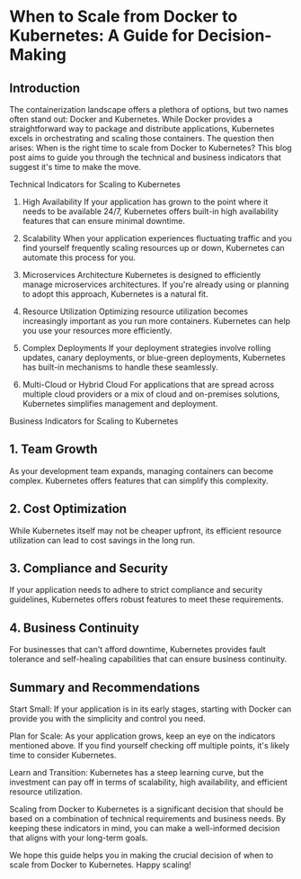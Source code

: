 # When to Scale from Docker to Kubernetes: A Guide for Decision-Making

## Introduction

The containerization landscape offers a plethora of options, but two names often stand out: Docker and Kubernetes. While Docker provides a straightforward way to package and distribute applications, Kubernetes excels in orchestrating and scaling those containers. The question then arises: When is the right time to scale from Docker to Kubernetes? This blog post aims to guide you through the technical and business indicators that suggest it's time to make the move.

Technical Indicators for Scaling to Kubernetes

1. High Availability
If your application has grown to the point where it needs to be available 24/7, Kubernetes offers built-in high availability features that can ensure minimal downtime.

2. Scalability
When your application experiences fluctuating traffic and you find yourself frequently scaling resources up or down, Kubernetes can automate this process for you.

3. Microservices Architecture
Kubernetes is designed to efficiently manage microservices architectures. If you're already using or planning to adopt this approach, Kubernetes is a natural fit.

4. Resource Utilization
Optimizing resource utilization becomes increasingly important as you run more containers. Kubernetes can help you use your resources more efficiently.

5. Complex Deployments
If your deployment strategies involve rolling updates, canary deployments, or blue-green deployments, Kubernetes has built-in mechanisms to handle these seamlessly.

6. Multi-Cloud or Hybrid Cloud
For applications that are spread across multiple cloud providers or a mix of cloud and on-premises solutions, Kubernetes simplifies management and deployment.

Business Indicators for Scaling to Kubernetes

## 1. Team Growth

As your development team expands, managing containers can become complex. Kubernetes offers features that can simplify this complexity.

## 2. Cost Optimization

While Kubernetes itself may not be cheaper upfront, its efficient resource utilization can lead to cost savings in the long run.

## 3. Compliance and Security

If your application needs to adhere to strict compliance and security guidelines, Kubernetes offers robust features to meet these requirements.

## 4. Business Continuity

For businesses that can't afford downtime, Kubernetes provides fault tolerance and self-healing capabilities that can ensure business continuity.

## Summary and Recommendations

Start Small: If your application is in its early stages, starting with Docker can provide you with the simplicity and control you need.

Plan for Scale: As your application grows, keep an eye on the indicators mentioned above. If you find yourself checking off multiple points, it's likely time to consider Kubernetes.

Learn and Transition: Kubernetes has a steep learning curve, but the investment can pay off in terms of scalability, high availability, and efficient resource utilization.

Scaling from Docker to Kubernetes is a significant decision that should be based on a combination of technical requirements and business needs. By keeping these indicators in mind, you can make a well-informed decision that aligns with your long-term goals.

We hope this guide helps you in making the crucial decision of when to scale from Docker to Kubernetes. Happy scaling!
